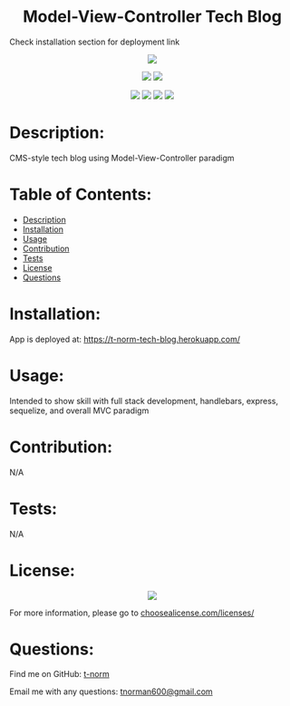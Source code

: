 # <h1 align="center">Model-View-Controller Tech Blog</h1>
<p>Check installation section for deployment link</p>

<p align="center"><img src="https://img.shields.io/badge/License-GNU%20GPLv3-blue?style=plastic" /></p>
<p align="center">
    <img src="https://img.shields.io/badge/Skillset-Full%20Stack%20Dev-blue?style=plastic" />
    <img src="https://img.shields.io/badge/Skillset-MVC-blue?style=plastic" />
</p>
<p align="center">
    <img src="https://img.shields.io/badge/Made%20With-Sequelize-blue?style=plastic" />
    <img src="https://img.shields.io/badge/Made%20With-Express.js-blue?style=plastic" />
    <img src="https://img.shields.io/badge/Made%20With-JavaScript-blue?style=plastic" />
    <img src="https://img.shields.io/badge/Made%20With-Handlebars-blue?style=plastic" />
</p>

# Description:
CMS-style tech blog using Model-View-Controller paradigm

# Table of Contents:
- [Description](#description)
- [Installation](#installation)
- [Usage](#usage)
- [Contribution](#contribution)
- [Tests](#tests)
- [License](#license)
- [Questions](#questions)

# Installation:
App is deployed at: https://t-norm-tech-blog.herokuapp.com/

# Usage:
Intended to show skill with full stack development, handlebars, express, sequelize, and overall MVC paradigm

# Contribution:
N/A

# Tests:
N/A

# License:
<p align="center"><img src="https://img.shields.io/badge/License-GNU GPLv3-blue?style=plastic" /></p>


For more information, please go to <a href="https://choosealicense.com/licenses/" target="_blank">choosealicense.com/licenses/</a>

# Questions:
Find me on GitHub: [t-norm](https://github.com/t-norm)

Email me with any questions: tnorman600@gmail.com